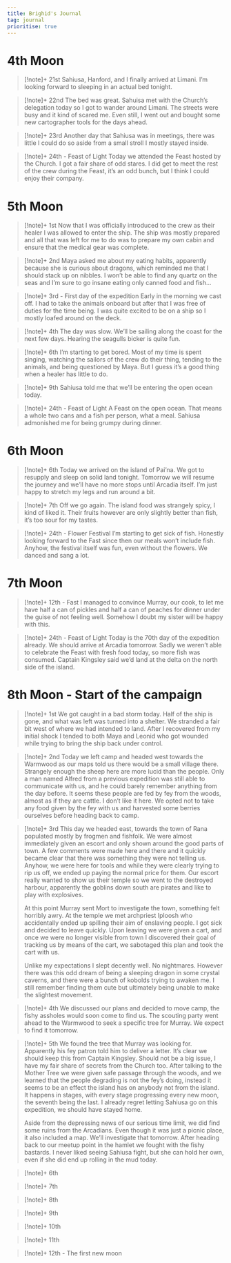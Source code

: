 ```yaml
---
title: Brighid's Journal
tag: journal
prioritise: true
---
```


# 4th Moon
> [!note]+ 21st
> Sahiusa, Hanford, and I finally arrived at Limani.
> I’m looking forward to sleeping in an actual bed tonight.

> [!note]+ 22nd
> The bed was great.
> Sahuisa met with the Church’s delegation today so I got to wander around Limani. The streets were busy and it kind of scared me. Even still, I went out and bought some new cartographer tools for the days ahead.

> [!note]+ 23rd
> Another day that Sahiusa was in meetings, there was little I could do so aside from a small stroll I mostly stayed inside. 

> [!note]+ 24th - Feast of Light
> Today we attended the Feast hosted by the Church. I got a fair share of odd stares. I did get to meet the rest of the crew during the Feast, it’s an odd bunch, but I think I could enjoy their company.

# 5th Moon
> [!note]+ 1st
> Now that I was officially introduced to the crew as their healer I was allowed to enter the ship. The ship was mostly prepared and all that was left for me to do was to prepare my own cabin and ensure that the medical gear was complete.

> [!note]+ 2nd
> Maya asked me about my eating habits, apparently because she is curious about dragons, which reminded me that I should stack up on nibbles. I won’t be able to find any quartz on the seas and I’m sure to go insane eating only canned food and fish…

> [!note]+ 3rd - First day of the expedition
> Early in the morning we cast off. I had to take the animals onboard but after that I was free of duties for the time being. I was quite excited to be on a ship so I mostly loafed around on the deck.

> [!note]+ 4th
> The day was slow. We’ll be sailing along the coast for the next few days. Hearing the seagulls bicker is quite fun.

> [!note]+ 6th
> I’m starting to get bored. Most of my time is spent singing, watching the sailors of the crew do their thing, tending to the animals, and being questioned by Maya. But I guess it’s a good thing when a healer has little to do.

> [!note]+ 9th
> Sahiusa told me that we’ll be entering the open ocean today.

> [!note]+ 24th - Feast of Light
> A Feast on the open ocean. That means a whole two cans and a fish per person, what a meal. Sahiusa admonished me for being grumpy during dinner.

# 6th Moon
> [!note]+ 6th
> Today we arrived on the island of Pai’na. We got to resupply and sleep on solid land tonight. Tomorrow we will resume the journey and we’ll have no more stops until Arcadia itself. I’m just happy to stretch my legs and run around a bit.

> [!note]+ 7th
> Off we go again. The island food was strangely spicy, I kind of liked it. Their fruits however are only slightly better than fish, it’s too sour for my tastes.

> [!note]+ 24th - Flower Festival
> I’m starting to get sick of fish. Honestly looking forward to the Fast since then our meals won’t include fish. Anyhow, the festival itself was fun, even without the flowers. We danced and sang a lot.

# 7th Moon
> [!note]+ 12th - Fast
> I managed to convince Murray, our cook, to let me have half a can of pickles and half a can of peaches for dinner under the guise of not feeling well. Somehow I doubt my sister will be happy with this.

> [!note]+ 24th - Feast of Light
> Today is the 70th day of the expedition already. We should arrive at Arcadia tomorrow. Sadly we weren’t able to celebrate the Feast with fresh food today, so more fish was consumed. Captain Kingsley said we’d land at the delta on the north side of the island.

# 8th Moon - Start of the campaign
> [!note]+ 1st
> We got caught in a bad storm today. Half of the ship is gone, and what was left was turned into a shelter. We stranded a fair bit west of where we had intended to land. After I recovered from my initial shock I tended to both Maya and Leonid who got wounded while trying to bring the ship back under control.

> [!note]+ 2nd
> Today we left camp and headed west towards the Warmwood as our maps told us there would be a small village there. Strangely enough the sheep here are more lucid than the people. Only a man named Alfred from a previous expedition was still able to communicate with us, and he could barely remember anything from the day before. It seems these people are fed by fey from the woods, almost as if they are cattle. I don’t like it here. We opted not to take any food given by the fey with us and harvested some berries ourselves before heading back to camp.

> [!note]+ 3rd
> This day we headed east, towards the town of Rana  populated mostly by frogmen and fishfolk. We were almost immediately given an escort and only shown around the good parts of town. A few comments were made here and there and it quickly became clear that there was something they were not telling us. Anyhow, we were here for tools and while they were clearly trying to rip us off, we ended up paying the normal price for them. Our escort really wanted to show us their temple so we went to the destroyed harbour, apparently the goblins down south are pirates and like to play with explosives. 
> 
> At this point Murray sent Mort to investigate the town, something felt horribly awry. At the temple we met archpriest Iploosh who accidentally ended up spilling their aim of enslaving people. I got sick and decided to leave quickly. Upon leaving we were given a cart, and once we were no longer visible from town I discovered their goal of tracking us by means of the cart, we sabotaged this plan and took the cart with us.
> 
> Unlike my expectations I slept decently well. No nightmares. However there was this odd dream of being a sleeping dragon in some crystal caverns, and there were a bunch of kobolds trying to awaken me. I still remember finding them cute but ultimately being unable to make the slightest movement.

> [!note]+ 4th
> We discussed our plans and decided to move camp, the fishy assholes would soon come to find us. The scouting party went ahead to the Warmwood to seek a specific tree for Murray. We expect to find it tomorrow.

> [!note]+ 5th
> We found the tree that Murray was looking for. Apparently his fey patron told him to deliver a letter. It’s clear we should keep this from Captain Kingsley. Should not be a big issue, I have my fair share of secrets from the Church too.
> After talking to the Mother Tree we were given safe passage through the woods, and we learned that the people degrading is not the fey’s doing, instead it seems to be an effect the island has on anybody not from the island. It happens in stages, with every stage progressing every new moon, the seventh being the last. I already regret letting Sahiusa go on this expedition, we should have stayed home.
> 
> Aside from the depressing news of our serious time limit, we did find some ruins from the Arcadians. Even though it was just a picnic place, it also included a map. We’ll investigate that tomorrow. After heading back to our meetup point in the hamlet we fought with the fishy bastards. I never liked seeing Sahiusa fight, but she can hold her own, even if she did end up rolling in the mud today.

> [!note]+ 6th

> [!note]+ 7th

> [!note]+ 8th

> [!note]+ 9th

> [!note]+ 10th

> [!note]+ 11th

> [!note]+ 12th - The first new moon
